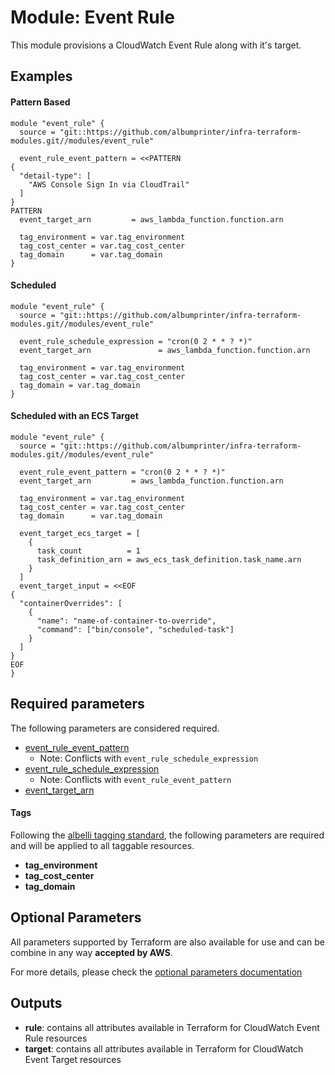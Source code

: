 # Module: Event Rule

This module provisions a CloudWatch Event Rule along with it's target.

## Examples 

#### Pattern Based
```
module "event_rule" {
  source = "git::https://github.com/albumprinter/infra-terraform-modules.git//modules/event_rule"

  event_rule_event_pattern = <<PATTERN
{
  "detail-type": [
    "AWS Console Sign In via CloudTrail"
  ]
}
PATTERN
  event_target_arn         = aws_lambda_function.function.arn

  tag_environment = var.tag_environment
  tag_cost_center = var.tag_cost_center
  tag_domain      = var.tag_domain
}
```

#### Scheduled
```
module "event_rule" {
  source = "git::https://github.com/albumprinter/infra-terraform-modules.git//modules/event_rule"

  event_rule_schedule_expression = "cron(0 2 * * ? *)"
  event_target_arn               = aws_lambda_function.function.arn

  tag_environment = var.tag_environment
  tag_cost_center = var.tag_cost_center
  tag_domain = var.tag_domain
}
```

#### Scheduled with an ECS Target
```
module "event_rule" {
  source = "git::https://github.com/albumprinter/infra-terraform-modules.git//modules/event_rule"

  event_rule_event_pattern = "cron(0 2 * * ? *)"
  event_target_arn         = aws_lambda_function.function.arn

  tag_environment = var.tag_environment
  tag_cost_center = var.tag_cost_center
  tag_domain      = var.tag_domain

  event_target_ecs_target = [
    {
      task_count          = 1
      task_definition_arn = aws_ecs_task_definition.task_name.arn
    }
  ]
  event_target_input = <<EOF
{
  "containerOverrides": [
    {
      "name": "name-of-container-to-override",
      "command": ["bin/console", "scheduled-task"]
    }
  ]
}
EOF
}
```

## Required parameters

The following parameters are considered required.

* [event_rule_event_pattern](https://www.terraform.io/docs/providers/aws/r/cloudwatch_event_rule.html#event_pattern)
  * Note: Conflicts with `event_rule_schedule_expression`
* [event_rule_schedule_expression](https://www.terraform.io/docs/providers/aws/r/cloudwatch_event_rule.html#schedule_expression)
  * Note: Conflicts with `event_rule_event_pattern`
* [event_target_arn](https://www.terraform.io/docs/providers/aws/r/cloudwatch_event_target.html#arn)

#### Tags
Following the [albelli tagging standard](https://wiki.albelli.net/wiki/Albelli_AWS_Tagging_standards), the following parameters are required and will be applied to all taggable resources.

* **tag_environment**
* **tag_cost_center**
* **tag_domain**

## Optional Parameters

All parameters supported by Terraform are also available for use and can be combine in any way **accepted by AWS**.

For more details, please check the [optional parameters documentation](docs/optional_parameters.md)

## Outputs

* **rule**: contains all attributes available in Terraform for CloudWatch Event Rule resources
* **target**: contains all attributes available in Terraform for CloudWatch Event Target resources
